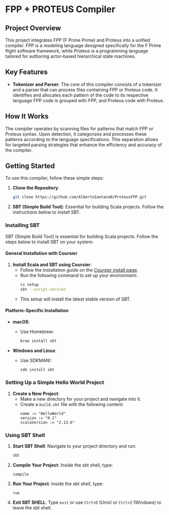 # FPP + PROTEUS Compiler

## Project Overview

This project integrates FPP (F Prime Prime) and Proteus into a unified compiler. FPP is a modeling language designed specifically for the F Prime flight software framework, while Proteus is a programming language tailored for authoring actor-based hierarchical state machines.

## Key Features

- **Tokenizer and Parser**: The core of this compiler consists of a tokenizer and a parser that can process files containing FPP or Proteus code. It identifies and allocates each pattern of the code to its respective language FPP code is grouped with FPP, and Proteus code with Proteus.

## How It Works

The compiler operates by scanning files for patterns that match FPP or Proteus syntax. Upon detection, it categorizes and processes these patterns according to the language specifications. This separation allows for targeted parsing strategies that enhance the efficiency and accuracy of the compiler.

## Getting Started

To use this compiler, follow these simple steps:

1. **Clone the Repository**:
   ```bash
   git clone https://github.com/AlbertoSantana0/ProteusFPP.git

2. **SBT (Simple Build Tool)**:
Essential for building Scala projects. Follow the instructions below to install SBT.

### Installing SBT

SBT (Simple Build Tool) is essential for building Scala projects. Follow the steps below to install SBT on your system:

#### General Installation with Coursier

1. **Install Scala and SBT using Coursier**:
   - Follow the installation guide on the [Coursier install page](https://get-coursier.io/docs/cli-installation).
   - Run the following command to set up your environment:
     ```bash
     cs setup
     sbt --script-version
     ```
   - This setup will install the latest stable version of SBT.

#### Platform-Specific Installation

- **macOS**:
  - Use Homebrew:
    ```bash
    brew install sbt
    ```

- **Windows and Linux**:
  - Use SDKMAN!:
    ```bash
    sdk install sbt
    ```

### Setting Up a Simple Hello World Project

1. **Create a New Project**:
   - Make a new directory for your project and navigate into it.
   - Create a `build.sbt` file with the following content:
     ```
     name := "HelloWorld"
     version := "0.1"
     scalaVersion := "2.13.6"
     ```

### Using SBT Shell

1. **Start SBT Shell**:
   Navigate to your project directory and run:
   ```bash
   sbt
2. **Compile Your Project**:
   Inside the sbt shell, type: 
   ```
   compile
     ```
3. **Run Your Project**: 
Inside the sbt shell, type: 
   ```
   run
     ```
4. **Exit SBT SHELL**:
Type `exit` or use `Ctrl+D` (Unix) or `Ctrl+Z` (Windows) to leave the sbt shell.
